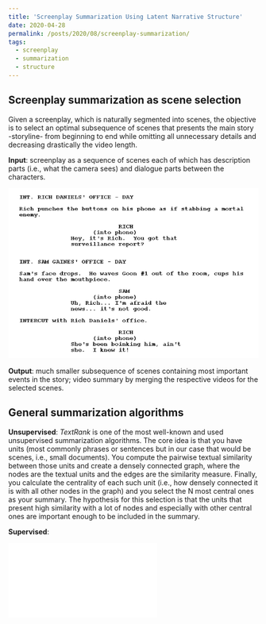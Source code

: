 ```yaml
---
title: 'Screenplay Summarization Using Latent Narrative Structure'
date: 2020-04-28
permalink: /posts/2020/08/screenplay-summarization/
tags:
  - screenplay
  - summarization
  - structure
---
```


## Screenplay summarization as scene selection

Given a screenplay, which is naturally segmented into scenes, the objective is to select an optimal subsequence of scenes that presents the main story -storyline- from beginning to end while omitting all unnecessary details and decreasing drastically the video length.

**Input**: screenplay as a sequence of scenes each of which has description parts (i.e., what the camera sees) and dialogue parts between the characters.

![Screenplay scenes](Images/wpb9fac2df_1a.png)

**Output**: much smaller subsequence of scenes containing most important events in the story; video summary by merging the respective videos for the selected scenes.

## General summarization algorithms

**Unsupervised**: _TextRank_ is one of the most well-known and used unsupervised summarization algorithms. The core idea is that you have units (most commonly phrases or sentences but in our case that would be scenes, i.e., small documents). You compute the pairwise textual similarity between those units and create a densely connected graph, where the nodes are the textual units and the edges are the similarity measure. Finally, you calculate the centrality of each such unit (i.e., how densely connected it is with all other nodes in the graph) and you select the N most central ones as your summary. The hypothesis for this selection is that the units that present high similarity with a lot of nodes and especially with other central ones are important enough to be included in the summary.

**Supervised**: 

![High Level](Images/highlevel_diff-crop.pdf)


